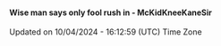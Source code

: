 #### Wise man says only fool rush in - McKidKneeKaneSir
Updated on 10/04/2024 - 16:12:59 (UTC) Time Zone
